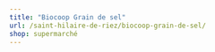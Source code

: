 ```yaml
---
title: "Biocoop Grain de sel"
url: /saint-hilaire-de-riez/biocoop-grain-de-sel/
shop: supermarché
---
```

